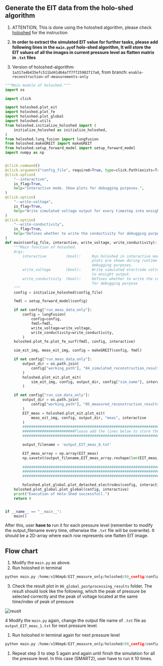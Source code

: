 ## Generate the EIT data from the holo-shed algorithm
1. ATTENTION, This is done using the holoshed algorithm, please check [holoshed](https://gitlab.com/xenotaph3/holoshed) for the instruction
   
2. **In order to extract the simulated EIT value for further tasks, please add following lines in the ```main.py```of holo-shed algorithm, It will store the EIT values of all the images in current pressure level as flatten matrix in ```.txt``` files**
   
3. Version of holoshed-algorithm: ```1a317a4b435efc511bd41d64a7f7ff25902717a8```, from branch: ```enable-reconstruction-of-measurements-only```
   
```python
"""Main module of holoshed."""
import os

import click

import holoshed.plot_eit
import holoshed.plot_fe
import holoshed.plot_global
import holoshed.utils
from holoshed.initialize_holoshed import (
    initialize_holoshed as initialize_holoshed,
)
from holoshed.lung_fusion import lungFusion
from holoshed.makeGREIT import makeGREIT
from holoshed.setup_forward_model import setup_forward_model
import numpy as np


@click.command()
@click.argument("config_file", required=True, type=click.Path(exists=True))
@click.option(
    "--interactive",
    is_flag=True,
    help="Interactive mode. Show plots for debugging purposes.",
)
@click.option(
    "--write-voltage",
    is_flag=True,
    help="Write simulated voltage output for every timestep into ensight format.",
)
@click.option(
    "--write-conductivity",
    is_flag=True,
    help="Defines whether to write the conductivity for debugging purpose.",
)
def main(config_file, interactive, write_voltage, write_conductivity):
    """Main function of holoshed.
    Args:
        interactive         (bool):     Run holoshed in interactive mode, i.e.
                                        plots are shown during runtime for
                                        debugging purposes.
        write_voltage       (bool):     Write simulated electrode voltages
                                        to ensight output.
        write_conductivity  (bool):     Defines whether to write the conductivity
                                        for debugging purpose
    """
    config = initialize_holoshed(config_file)

    fmdl = setup_forward_model(config)

    if not config["run_meas_data_only"]:
        config = lungFusion(
            config=config,
            fmdl=fmdl,
            write_voltage=write_voltage,
            write_conductivity=write_conductivity,
        )
    holoshed.plot_fe.plot_fe_surf(fmdl, config, interactive)

    sim_eit_img, meas_eit_img, config = makeGREIT(config, fmdl)

    if not config["run_meas_data_only"]:
        output_dir = os.path.join(
            config["working_path"], "04_simulated_reconstruction_results"
        )
        holoshed.plot_eit.plot_eit(
            sim_eit_img, config, output_dir, config["sim_name"], interactive
        )

    if not config["run_sim_data_only"]:
        output_dir = os.path.join(
            config["working_path"], "05_measured_reconstruction_results"
        )
        EIT_meas = holoshed.plot_eit.plot_eit(
            meas_eit_img, config, output_dir, "meas", interactive
        )
        #############################################################################################
        ########################Please add the lines below to store the data#########################
        #############################################################################################

        output_filename = 'output_EIT_meas_0.txt'

        EIT_meas_array = np.array(EIT_meas)
        np.savetxt(output_filename,EIT_meas_array.reshape(len(EIT_meas_array),-1),delimiter=',')
        
        #############################################################################################
        #############################################################################################
        #############################################################################################

        holoshed.plot_global.plot_detached_electrodes(config, interactive)
    holoshed.plot_global.plot_global(config, interactive)
    print("Execution of Holo-Shed successfull.")
    return 0


if __name__ == "__main__":
    main()
```
After this, user **have to** run it for each pressure level (remember to modify the output_filename every time, otherwise the ```.txt``` file will be overwrite). It should be a 2D-array where each row represents one flatten EIT image.

## Flow chart

1. Modify the ```main.py``` as above.
2. Run holoshed in terminal
```python 
python main.py /home/v196mp6/EIT_measure_only/holoshed/00_config/config_file_meas_0.json
```
3. Check the result plot in ```06_global_postprocessing_results``` folder. The result should look like the following, which the peak of pressure be selected correctly and the peak of voltage located at the same time/index of peak of pressure
   
![reuslt](/demo_imag/demo.png)

4 Modify the ```main.py``` again, change the output file name of ```.txt``` file as  ```output_EIT_meas_1.txt``` for next pressure level.
   
1. Run holoshed in terminal again for next pressure level
```python 
python main.py /home/v196mp6/EIT_measure_only/holoshed/00_config/config_file_meas_1.json
```
1. Repeat step 3 to step 5 again and again until finish the simulation for all the pressure level. In this case (SMART2), user have to run it 10 times.

